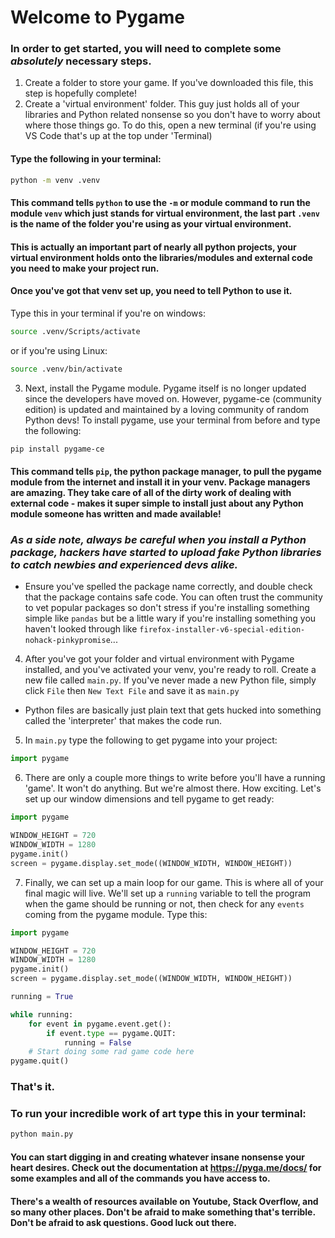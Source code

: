 # Welcome to Pygame
### In order to get started, you will need to complete some *absolutely* necessary steps.
1. Create a folder to store your game. If you've downloaded this file, this step is hopefully complete!
2. Create a 'virtual environment' folder. This guy just holds all of your libraries and Python related nonsense so you don't have to worry about where those things go. To do this, open a new terminal (if you're using VS Code that's up at the top under 'Terminal)
#### Type the following in your terminal:
```bash
python -m venv .venv
```
#### This command tells `python` to use the `-m` or module command to run the module `venv` which just stands for virtual environment, the last part `.venv` is the name of the folder you're using as your virtual environment. 
#### This is actually an important part of nearly all python projects, your virtual environment holds onto the libraries/modules and external code you need to make your project run.
#### Once you've got that venv set up, you need to tell Python to use it. 
Type this in your terminal if you're on windows:
```bash
source .venv/Scripts/activate
``` 
or if you're using Linux:
```bash
source .venv/bin/activate
```
3. Next, install the Pygame module. Pygame itself is no longer updated since the developers have moved on. However, pygame-ce (community edition) is updated and maintained by a loving community of random Python devs! To install pygame, use your terminal from before and type the following:
```bash
pip install pygame-ce
```
#### This command tells `pip`, the python package manager, to pull the pygame module from the internet and install it in your venv. Package managers are amazing. They take care of all of the dirty work of dealing with external code - makes it super simple to install just about any Python module someone has written and made available! 
### *As a side note, always be careful when you install a Python package, hackers have started to upload fake Python libraries to catch newbies and experienced devs alike.* 
- Ensure you've spelled the package name correctly, and double check that the package contains safe code. You can often trust the community to vet popular packages so don't stress if you're installing something simple like `pandas` but be a little wary if you're installing something you haven't looked through like `firefox-installer-v6-special-edition-nohack-pinkypromise`... 
4. After you've got your folder and virtual environment with Pygame installed, and you've activated your venv, you're ready to roll. Create a new file called `main.py`. If you've never made a new Python file, simply click `File` then `New Text File` and save it as `main.py`
-  Python files are basically just plain text that gets hucked into something called the 'interpreter' that makes the code run.
5. In `main.py` type the following to get pygame into your project:
```python
import pygame
```
6. There are only a couple more things to write before you'll have a running 'game'. It won't do anything. But we're almost there. How exciting. Let's set up our window dimensions and tell pygame to get ready:
```python
import pygame

WINDOW_HEIGHT = 720
WINDOW_WIDTH = 1280
pygame.init()
screen = pygame.display.set_mode((WINDOW_WIDTH, WINDOW_HEIGHT))
```
7. Finally, we can set up a main loop for our game. This is where all of your final magic will live. We'll set up a `running` variable to tell the program when the game should be running or not, then check for any `events` coming from the pygame module. Type this:
```python
import pygame

WINDOW_HEIGHT = 720
WINDOW_WIDTH = 1280
pygame.init()
screen = pygame.display.set_mode((WINDOW_WIDTH, WINDOW_HEIGHT))

running = True

while running:
    for event in pygame.event.get():
        if event.type == pygame.QUIT:
            running = False
    # Start doing some rad game code here
pygame.quit()
```

### That's it. 

### To run your incredible work of art type this in your terminal:

```bash
python main.py
```

#### You can start digging in and creating whatever insane nonsense your heart desires. Check out the documentation at https://pyga.me/docs/ for some examples and all of the commands you have access to.

#### There's a wealth of resources available on Youtube, Stack Overflow, and so many other places. Don't be afraid to make something that's terrible. Don't be afraid to ask questions. Good luck out there.